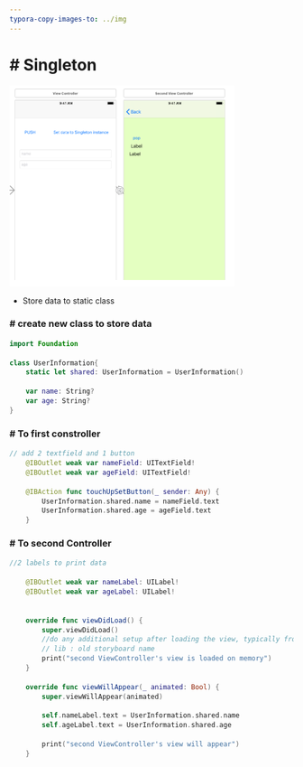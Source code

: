 ```yaml
---
typora-copy-images-to: ../img
---
```


# # Singleton

![silgleton](../img/silgleton.png)

- Store data to static class



### # create new class to store data

```swift
import Foundation

class UserInformation{
    static let shared: UserInformation = UserInformation()
    
    var name: String?
    var age: String?
}
```



### # To first constroller

```swift
// add 2 textfield and 1 button
	@IBOutlet weak var nameField: UITextField!
    @IBOutlet weak var ageField: UITextField!
    
    @IBAction func touchUpSetButton(_ sender: Any) {
        UserInformation.shared.name = nameField.text
        UserInformation.shared.age = ageField.text
    }

```



### # To second Controller

```swift
//2 labels to print data

	@IBOutlet weak var nameLabel: UILabel!
    @IBOutlet weak var ageLabel: UILabel!
    
    
    override func viewDidLoad() {
        super.viewDidLoad()
        //do any additional setup after loading the view, typically from a lib
        // lib : old storyboard name
        print("second ViewController's view is loaded on memory")
    }
    
    override func viewWillAppear(_ animated: Bool) {
        super.viewWillAppear(animated)
        
        self.nameLabel.text = UserInformation.shared.name
        self.ageLabel.text = UserInformation.shared.age
        
        print("second ViewController's view will appear")
    }
```

